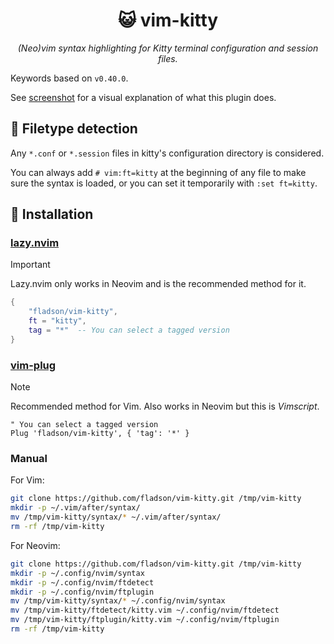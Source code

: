 <h1 align="center">😺 vim-kitty</h1>

<p align="center">
    <i> (Neo)vim syntax highlighting for Kitty terminal configuration and
        session files. </i>
</p>

Keywords based on `v0.40.0`.

See [screenshot](https://github.com/fladson/vim-kitty/wiki) for a visual
explanation of what this plugin does.

## 📜 Filetype detection

Any `*.conf` or `*.session` files in kitty's configuration directory is
considered.

You can always add `# vim:ft=kitty` at the beginning of any file to make sure
the syntax is loaded, or you can set it temporarily with `:set ft=kitty`.

## 🚀 Installation

### [lazy.nvim](https://lazy.folke.io/)

> [!IMPORTANT]
> Lazy.nvim only works in Neovim and is the recommended method for it.

```lua
{
    "fladson/vim-kitty",
    ft = "kitty",
    tag = "*"  -- You can select a tagged version
}
```

### [vim-plug](https://github.com/junegunn/vim-plug)

> [!NOTE]
> Recommended method for Vim. Also works in Neovim but this is _Vimscript_.

```vim
" You can select a tagged version
Plug 'fladson/vim-kitty', { 'tag': '*' }
```

### Manual

For Vim:

```sh
git clone https://github.com/fladson/vim-kitty.git /tmp/vim-kitty
mkdir -p ~/.vim/after/syntax/
mv /tmp/vim-kitty/syntax/* ~/.vim/after/syntax/
rm -rf /tmp/vim-kitty
```

For Neovim:

```sh
git clone https://github.com/fladson/vim-kitty.git /tmp/vim-kitty
mkdir -p ~/.config/nvim/syntax
mkdir -p ~/.config/nvim/ftdetect
mkdir -p ~/.config/nvim/ftplugin
mv /tmp/vim-kitty/syntax/* ~/.config/nvim/syntax
mv /tmp/vim-kitty/ftdetect/kitty.vim ~/.config/nvim/ftdetect
mv /tmp/vim-kitty/ftplugin/kitty.vim ~/.config/nvim/ftplugin
rm -rf /tmp/vim-kitty
```
